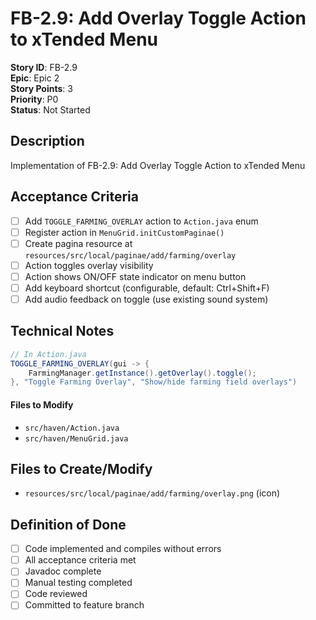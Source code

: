 # FB-2.9: Add Overlay Toggle Action to xTended Menu

**Story ID**: FB-2.9  
**Epic**: Epic 2  
**Story Points**: 3  
**Priority**: P0  
**Status**: Not Started  

## Description
Implementation of FB-2.9: Add Overlay Toggle Action to xTended Menu

## Acceptance Criteria
- [ ] Add `TOGGLE_FARMING_OVERLAY` action to `Action.java` enum
- [ ] Register action in `MenuGrid.initCustomPaginae()`
- [ ] Create pagina resource at `resources/src/local/paginae/add/farming/overlay`
- [ ] Action toggles overlay visibility
- [ ] Action shows ON/OFF state indicator on menu button
- [ ] Add keyboard shortcut (configurable, default: Ctrl+Shift+F)
- [ ] Add audio feedback on toggle (use existing sound system)

## Technical Notes
```java
// In Action.java
TOGGLE_FARMING_OVERLAY(gui -> {
    FarmingManager.getInstance().getOverlay().toggle();
}, "Toggle Farming Overlay", "Show/hide farming field overlays")
```

#### Files to Modify
- `src/haven/Action.java`
- `src/haven/MenuGrid.java`

## Files to Create/Modify
- `resources/src/local/paginae/add/farming/overlay.png` (icon)

## Definition of Done
- [ ] Code implemented and compiles without errors
- [ ] All acceptance criteria met
- [ ] Javadoc complete
- [ ] Manual testing completed
- [ ] Code reviewed
- [ ] Committed to feature branch
